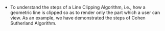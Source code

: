 - To understand the steps of a Line Clipping Algorithm, i.e., how a geometric line is clipped so as to render only the part which a user can view. As an example, we have demonstrated the steps of Cohen Sutherland Algorithm. 